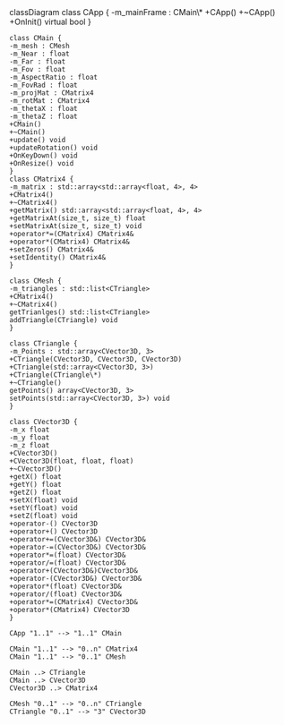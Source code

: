  <div class="mermaid">
    classDiagram
    class CApp {
    -m_mainFrame : CMain\*
    +CApp()
    +~CApp()
    +OnInit() virtual bool
    }

    class CMain {
    -m_mesh : CMesh
    -m_Near : float
    -m_Far : float
    -m_Fov : float
    -m_AspectRatio : float
    -m_FovRad : float
    -m_projMat : CMatrix4
    -m_rotMat : CMatrix4
    -m_thetaX : float
    -m_thetaZ : float
    +CMain()
    +~CMain()
    +update() void
    +updateRotation() void
    +OnKeyDown() void
    +OnResize() void
    }
    class CMatrix4 {
    -m_matrix : std::array<std::array<float, 4>, 4>
    +CMatrix4()
    +~CMatrix4()
    +getMatrix() std::array<std::array<float, 4>, 4>
    +getMatrixAt(size_t, size_t) float
    +setMatrixAt(size_t, size_t) void
    +operator*=(CMatrix4) CMatrix4&
    +operator*(CMatrix4) CMatrix4&
    +setZeros() CMatrix4&
    +setIdentity() CMatrix4&
    }

    class CMesh {
    -m_triangles : std::list<CTriangle>
    +CMatrix4()
    +~CMatrix4()
    getTrianlges() std::list<CTriangle>
    addTriangle(CTriangle) void
    }

    class CTriangle {
    -m_Points : std::array<CVector3D, 3>
    +CTriangle(CVector3D, CVector3D, CVector3D)
    +CTriangle(std::array<CVector3D, 3>)
    +CTriangle(CTriangle\*)
    +~CTriangle()
    getPoints() array<CVector3D, 3>
    setPoints(std::array<CVector3D, 3>) void
    }

    class CVector3D {
    -m_x float
    -m_y float
    -m_z float
    +CVector3D()
    +CVector3D(float, float, float)
    +~CVector3D()
    +getX() float
    +getY() float
    +getZ() float
    +setX(float) void
    +setY(float) void
    +setZ(float) void
    +operator-() CVector3D
    +operator+() CVector3D
    +operator+=(CVector3D&) CVector3D&
    +operator-=(CVector3D&) CVector3D&
    +operator*=(float) CVector3D&
    +operator/=(float) CVector3D&
    +operator+(CVector3D&)CVector3D&
    +operator-(CVector3D&) CVector3D&
    +operator*(float) CVector3D&
    +operator/(float) CVector3D&
    +operator*=(CMatrix4) CVector3D&
    +operator*(CMatrix4) CVector3D
    }

    CApp "1..1" --> "1..1" CMain

    CMain "1..1" --> "0..n" CMatrix4
    CMain "1..1" --> "0..1" CMesh

    CMain ..> CTriangle
    CMain ..> CVector3D
    CVector3D ..> CMatrix4

    CMesh "0..1" --> "0..n" CTriangle
    CTriangle "0..1" --> "3" CVector3D

</div>
